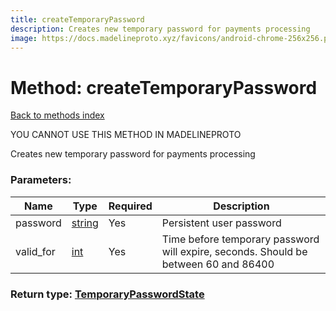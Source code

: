 ```yaml
---
title: createTemporaryPassword
description: Creates new temporary password for payments processing
image: https://docs.madelineproto.xyz/favicons/android-chrome-256x256.png
---
```

# Method: createTemporaryPassword  
[Back to methods index](index.md)


YOU CANNOT USE THIS METHOD IN MADELINEPROTO


Creates new temporary password for payments processing

### Parameters:

| Name     |    Type       | Required | Description |
|----------|---------------|----------|-------------|
|password|[string](../types/string.md) | Yes|Persistent user password|
|valid\_for|[int](../types/int.md) | Yes|Time before temporary password will expire, seconds. Should be between 60 and 86400|


### Return type: [TemporaryPasswordState](../types/TemporaryPasswordState.md)

